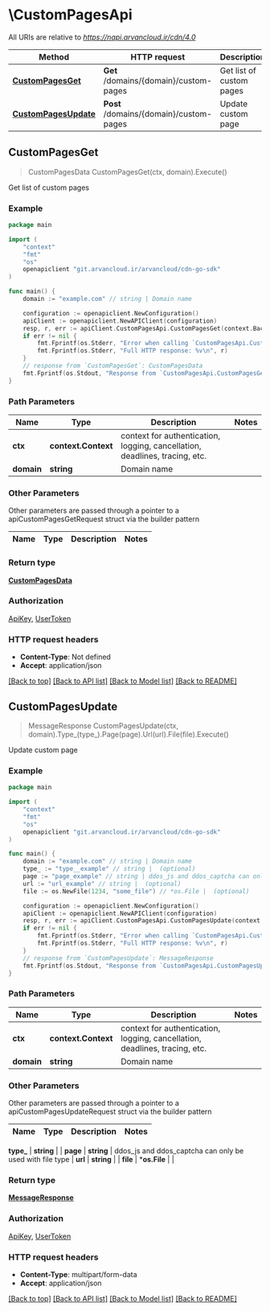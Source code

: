 # \CustomPagesApi

All URIs are relative to *https://napi.arvancloud.ir/cdn/4.0*

Method | HTTP request | Description
------------- | ------------- | -------------
[**CustomPagesGet**](CustomPagesApi.md#CustomPagesGet) | **Get** /domains/{domain}/custom-pages | Get list of custom pages
[**CustomPagesUpdate**](CustomPagesApi.md#CustomPagesUpdate) | **Post** /domains/{domain}/custom-pages | Update custom page



## CustomPagesGet

> CustomPagesData CustomPagesGet(ctx, domain).Execute()

Get list of custom pages

### Example

```go
package main

import (
    "context"
    "fmt"
    "os"
    openapiclient "git.arvancloud.ir/arvancloud/cdn-go-sdk"
)

func main() {
    domain := "example.com" // string | Domain name

    configuration := openapiclient.NewConfiguration()
    apiClient := openapiclient.NewAPIClient(configuration)
    resp, r, err := apiClient.CustomPagesApi.CustomPagesGet(context.Background(), domain).Execute()
    if err != nil {
        fmt.Fprintf(os.Stderr, "Error when calling `CustomPagesApi.CustomPagesGet``: %v\n", err)
        fmt.Fprintf(os.Stderr, "Full HTTP response: %v\n", r)
    }
    // response from `CustomPagesGet`: CustomPagesData
    fmt.Fprintf(os.Stdout, "Response from `CustomPagesApi.CustomPagesGet`: %v\n", resp)
}
```

### Path Parameters


Name | Type | Description  | Notes
------------- | ------------- | ------------- | -------------
**ctx** | **context.Context** | context for authentication, logging, cancellation, deadlines, tracing, etc.
**domain** | **string** | Domain name | 

### Other Parameters

Other parameters are passed through a pointer to a apiCustomPagesGetRequest struct via the builder pattern


Name | Type | Description  | Notes
------------- | ------------- | ------------- | -------------


### Return type

[**CustomPagesData**](CustomPagesData.md)

### Authorization

[ApiKey](HOW-TO.md#ApiKey), [UserToken](HOW-TO.md#UserToken)

### HTTP request headers

- **Content-Type**: Not defined
- **Accept**: application/json

[[Back to top]](#) [[Back to API list]](HOW-TO.md#documentation-for-api-endpoints)
[[Back to Model list]](HOW-TO.md#documentation-for-models)
[[Back to README]](HOW-TO.md)


## CustomPagesUpdate

> MessageResponse CustomPagesUpdate(ctx, domain).Type_(type_).Page(page).Url(url).File(file).Execute()

Update custom page

### Example

```go
package main

import (
    "context"
    "fmt"
    "os"
    openapiclient "git.arvancloud.ir/arvancloud/cdn-go-sdk"
)

func main() {
    domain := "example.com" // string | Domain name
    type_ := "type__example" // string |  (optional)
    page := "page_example" // string | ddos_js and ddos_captcha can only be used with file type (optional)
    url := "url_example" // string |  (optional)
    file := os.NewFile(1234, "some_file") // *os.File |  (optional)

    configuration := openapiclient.NewConfiguration()
    apiClient := openapiclient.NewAPIClient(configuration)
    resp, r, err := apiClient.CustomPagesApi.CustomPagesUpdate(context.Background(), domain).Type_(type_).Page(page).Url(url).File(file).Execute()
    if err != nil {
        fmt.Fprintf(os.Stderr, "Error when calling `CustomPagesApi.CustomPagesUpdate``: %v\n", err)
        fmt.Fprintf(os.Stderr, "Full HTTP response: %v\n", r)
    }
    // response from `CustomPagesUpdate`: MessageResponse
    fmt.Fprintf(os.Stdout, "Response from `CustomPagesApi.CustomPagesUpdate`: %v\n", resp)
}
```

### Path Parameters


Name | Type | Description  | Notes
------------- | ------------- | ------------- | -------------
**ctx** | **context.Context** | context for authentication, logging, cancellation, deadlines, tracing, etc.
**domain** | **string** | Domain name | 

### Other Parameters

Other parameters are passed through a pointer to a apiCustomPagesUpdateRequest struct via the builder pattern


Name | Type | Description  | Notes
------------- | ------------- | ------------- | -------------

 **type_** | **string** |  | 
 **page** | **string** | ddos_js and ddos_captcha can only be used with file type | 
 **url** | **string** |  | 
 **file** | ***os.File** |  | 

### Return type

[**MessageResponse**](MessageResponse.md)

### Authorization

[ApiKey](HOW-TO.md#ApiKey), [UserToken](HOW-TO.md#UserToken)

### HTTP request headers

- **Content-Type**: multipart/form-data
- **Accept**: application/json

[[Back to top]](#) [[Back to API list]](HOW-TO.md#documentation-for-api-endpoints)
[[Back to Model list]](HOW-TO.md#documentation-for-models)
[[Back to README]](HOW-TO.md)

